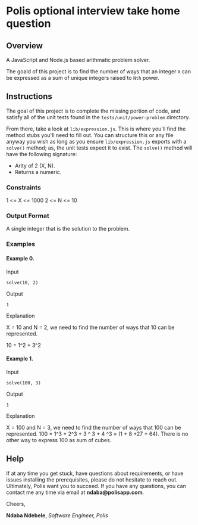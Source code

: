 
# Polis optional interview take home question

## Overview

A JavaScript and Node.js based arithmatic problem solver. 

The goald of this project is to find the number of ways that an integer `X` can be expressed as a sum of unique integers raised to `Nth` power.

## Instructions

The goal of this project is to complete the missing portion of code, and satisfy all of the unit tests found in the `tests/unit/power-problem` directory. 

From there, take a look at `lib/expression.js`.  This is where you'll find the method stubs you'll need to fill out.  You can structure this or any file anyway you wish as long as you ensure `lib/expression.js` exports with a `solve()` method; as, the unit tests expect it to exist.  The `solve()` method will have the following signature:

  * Arity of 2 (X, N).
  * Returns a numeric.

### Constraints
1 <= X <= 1000
2 <= N <= 10

### Output Format

A single integer that is the solution to the problem.

### Examples

#### Example 0.

Input
```
solve(10, 2)
```

Output
```
1
```

Explanation

X = 10 and N = 2, we need to find the number of ways that 10 can be represented. 

10 = 1^2 + 3^2


#### Example 1.

Input

```
solve(100, 3)
```
Output

```
1
```

Explanation

X = 100 and N = 3, we need to find the number of ways that 100 can be represented.
100 = 1^3 + 2^3 + 3 ^ 3 + 4 ^3 = (1 + 8 +27 + 64). There is no other way to express 100 as sum of cubes.

## Help

If at any time you get stuck, have questions about requirements, or have issues installing the prerequisites, please do not hesitate to reach out.  Ultimately, Polis want you to succeed.  If you have any questions, you can contact me any time via email at __ndaba@polisapp.com__.

Cheers,

__Ndaba Ndebele__, _Software Engineer, Polis_
